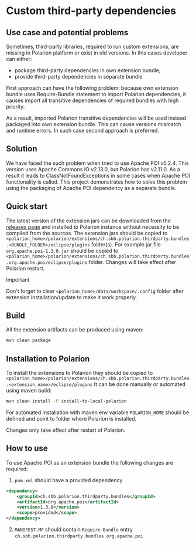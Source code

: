 # Custom third-party dependencies

## Use case and potential problems
Sometimes, third-party libraries, required to run custom extensions, are missing in Polarion platform or exist in old versions.
In this cases developer can either:
- package third-party dependencies in own extension bundle;
- provide third-party dependencies in separate bundle

First approach can have the following problem: because own extension bundle uses Require-Bundle statement to import Polarion dependencies,
it causes import all transitive dependencies of required bundles with high priority.

As a result, imported Polarion transitive dependencies will be used instead packaged into own extension bundle. This can cause versions mismatch and runtime errors.
In such case second approach is preferred.

## Solution

We have faced the such problem when tried to use Apache POI v5.2.4. This version uses Apache Commons IO v2.13.0, but Polarion has v2.11.0.
As a result it leads to ClassNotFoundExceptions in some cases when Apache POI functionality is called.
This project demonstrates how to solve this problem using the packaging of Apache POI dependency as a separate bundle.

## Quick start

The latest version of the extension jars can be downloaded from the [releases page](../../releases/latest) and installed to Polarion instance without necessity to be compiled from the sources.
The extension jars should be copied to `<polarion_home>/polarion/extensions/ch.sbb.polarion.thirdparty.bundles.<BUNDLE_FOLDER>/eclipse/plugins` folder(s).
For example jar file `org.apache.poi-1.3.0.jar` should be copied to `<polarion_home>/polarion/extensions/ch.sbb.polarion.thirdparty.bundles.org.apache.poi/eclipse/plugins` folder.
Changes will take effect after Polarion restart.

> [!IMPORTANT]
> Don't forget to clear `<polarion_home>/data/workspace/.config` folder after extension installation/update to make it work properly.

## Build

All the extension artifacts can be produced using maven:
```bash
mvn clean package
```

## Installation to Polarion

To install the extensions to Polarion they should be copied to `<polarion_home>/polarion/extensions/ch.sbb.polarion.thirdparty.bundles.<extension_name>/eclipse/plugins`
It can be done manually or automated using maven build:
```bash
mvn clean install -P install-to-local-polarion
```
For automated installation with maven env variable `POLARION_HOME` should be defined and point to folder where Polarion is installed.

Changes only take effect after restart of Polarion.

## How to use

To use Apache POI as an extension bundle the following changes are required:
1. `pom.xml` should have a provided dependency
```xml
<dependency>
    <groupId>ch.sbb.polarion.thirdparty.bundles</groupId>
    <artifactId>org.apache.poi</artifactId>
    <version>1.3.0</version>
    <scope>provided</scope>
</dependency>
```
2. `MANIFEST.MF` should contain `Require-Bundle` entry `ch.sbb.polarion.thirdparty.bundles.org.apache.poi`
